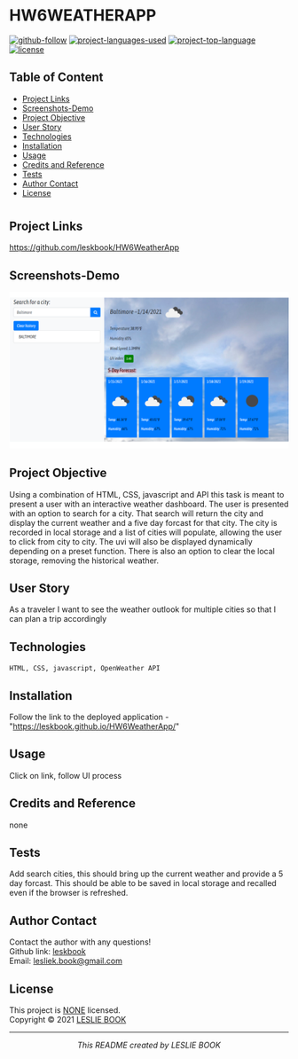  
  # HW6WEATHERAPP
  [![github-follow](https://img.shields.io/github/followers/leskbook?label=Follow&logoColor=purple&style=social)](https://github.com/leskbook)
  [![project-languages-used](https://img.shields.io/github/languages/count/leskbook/HW6WeatherApp?color=important)](https://github.com/leskbook/HW6WeatherApp)
  [![project-top-language](https://img.shields.io/github/languages/top/leskbook/HW6WeatherApp?color=blueviolet)](https://github.com/leskbook/HW6WeatherApp)
  [![license](https://img.shields.io/badge/License-NONE-brightgreen.svg)](https://choosealicense.com/licenses/NONE/)
  ## Table of Content
  * [ Project Links ](#Project-Links)
  * [ Screenshots-Demo ](#Screenshots)
  * [ Project Objective ](#Project-Objective)
  * [ User Story ](#User-Story)
  * [ Technologies ](#Technologies)
  * [ Installation ](#Installation)
  * [ Usage ](#Usage)
  * [ Credits and Reference ](#Credits-and-Reference)
  * [ Tests ](#Tests)
  * [ Author Contact ](#Author-Contact)
  * [ License ](#License)
  #
  ##  Project Links
  https://github.com/leskbook/HW6WeatherApp<br>
  
  ## Screenshots-Demo
  <kbd>![screenshot-demo1](https://github.com/leskbook/HW6WeatherApp/raw/main/assets/images/search.png)</kbd>
  
  ## Project Objective
  Using a combination of HTML, CSS, javascript and API this task is meant to present a user with an interactive weather dashboard. The user is presented with an option to search for a city. That search will return the city and display the current weather and a five day forcast for that city. The city is recorded in local storage and a list of cities will populate, allowing the user to click from city to city. The uvi will also be displayed dynamically depending on a preset function. There is also an option to clear the local storage, removing the historical weather.
  
  ## User Story
  As a traveler I want to see the weather outlook for multiple cities so that I can plan a trip accordingly
  ## Technologies 
  ```
  HTML, CSS, javascript, OpenWeather API
  ```
  
  ## Installation
  Follow the link to the deployed application - "https://leskbook.github.io/HW6WeatherApp/"
  ## Usage 
  Click on link, follow UI process
  
  ## Credits and Reference
  none
  ## Tests
  Add search cities, this should bring up the current weather and provide a 5 day forcast. This should be able to be saved in local storage and recalled even if the browser is refreshed.
  ## Author Contact
  Contact the author with any questions!<br>
  Github link: [leskbook](https://github.com/leskbook)<br>
  Email: lesliek.book@gmail.com
  ## License
  This project is [NONE](https://choosealicense.com/licenses/NONE/) licensed.<br />
  Copyright © 2021 [LESLIE BOOK](https://github.com/leskbook)
  
  <hr>
  <p align='center'><i>
  This README created by LESLIE BOOK
  </i></p>
  